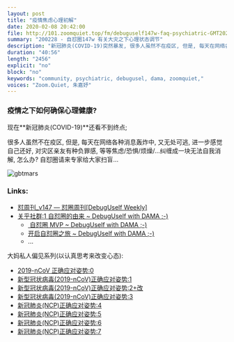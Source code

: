 ```yaml
---
layout: post
title: "疫情焦虑心理初解"
date: 2020-02-08 20:42:00 
file: http://101.zoomquiet.top/fm/debuguself147w-faq-psychiatric-GMT20200208-Zoom_Quiet.mp3
summary: "200228 - 自怼圈147w 有关大灾之下心理状态调节"
description: "新冠肺炎(COVID-19)突然暴发, 很多人虽然不在疫区, 但是, 每天在网络各种消息轰炸中, 又无处可逃, 进一步感觉自己还好, 对灾区亲友有种负罪感, 等等焦虑/恐惧/烦燥/...纠缠成一块无法自我消解, 怎么办? 自怼圈请来专家给大家扫盲..."
duration: "40:56" 
length: "2456"
explicit: "no" 
block: "no" 
keywords: "community, psychiatric, debugusel, dama, zoomquiet,"
voices: "Zoom.Quiet, 朱嘉妤"
---
```


### 疫情之下如何确保心理健康?

现在**新冠肺炎(COVID-19)**还看不到终点;

很多人虽然不在疫区, 但是, 每天在网络各种消息轰炸中, 又无处可逃, 进一步感觉自己还好, 对灾区亲友有种负罪感, 等等焦虑/恐惧/烦燥/...纠缠成一块无法自我消解, 怎么办? 自怼圈请来专家给大家扫盲...

![gbtmars](http://ydlj.zoomquiet.top/ipic/2020-02-15-gbtmars.jpeg)


### Links: 

- [怼周刊_v147 — 怼圈周刊\[DebugUself Weekly\]](https://du.101.camp/duw/2020/147w/)
- [关乎社群:1 自怼圈的由来 ~ DebugUself with DAMA ;-)](https://du.101.camp/2017-11/ac1-du4new/)
    + [ 自怼圈 MVP ~ DebugUself with DAMA ;-)](https://du.101.camp/2017-11/lgh-DebugMvp/)
    + [开启自怼圈之旅 ~ DebugUself with DAMA ;-)](https://du.101.camp/2018-07/into-du/)
    + ...

大妈私人偏见系列(以认真思考来改变心态):

- [2019-nCoV 正确应对姿势:0](https://mp.weixin.qq.com/s/xd3IfF92QnscD3SFsz9Ibg)
- [新型冠状病毒(2019-nCoV)正确应对姿势:1](https://mp.weixin.qq.com/s/EuE_MDaudS4bE0p0p5rE_g)
- [新型冠状病毒(2019-nCoV)正确应对姿势:2+改](https://mp.weixin.qq.com/s/PvtOAdTZipsafuCAwj2JVQ)
- [新型冠状病毒(2019-nCoV)正确应对姿势:3](https://mp.weixin.qq.com/s/KbucFWXryqVYaX6dh4npWw)
- [新冠肺炎(NCP)正确应对姿势:4](https://mp.weixin.qq.com/s/SRaO0dO4hVnWuTGAGMRHpA)
- [新冠肺炎(NCP)正确应对姿势:5](https://mp.weixin.qq.com/s/ZPHbdvrqwXjNBhr9b-elJA)
- [新冠肺炎(NCP)正确应对姿势:6](https://mp.weixin.qq.com/s/vwmNiLQRHFji1UYlhcuvMQ)
- [新冠肺炎(NCP)正确应对姿势:7](https://mp.weixin.qq.com/s/EgiOutO3Ru1lDACzQ2zlIQ)

 


